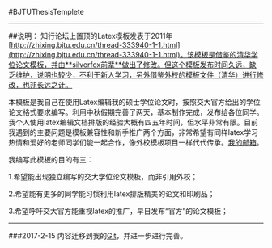 #BJTUThesisTemplete
***
##说明：
知行论坛上置顶的Latex模板发表于2011年[http://zhixing.bjtu.edu.cn/thread-333940-1-1.html](http://zhixing.bjtu.edu.cn/thread-333940-1-1.html)。该模板是借鉴的清华学位论文模板，并由**silverfox前辈**做出了修改。但这个模板发布时间久远，缺乏维护，说明也较少，不利于新人学习，另外借鉴外校的模板文件（清华）进行修改，也非长远之计。

本模板是我自己在使用Latex编辑我的硕士学位论文时，按照交大官方给出的学位论文格式要求编写。利用中秋假期完善了两天，基本制作完成，发布给各位同学。我个人使用latex编辑文档排版的经验大概有四五年时间，但水平非常有限。目前我遇到的主要问题是模板兼容性和新手推广两个方面，非常希望有同样latex学习热情和爱好的老师同学们能一起合作，像外校模板项目一样代代传承。[我的邮箱](14121023@bjtu.edu.cn)。

我编写此模板的目的有三：

1.希望能出现独立编写的交大学位论文模板，而非引用外校；

2.希望能有更多的同学能习惯利用latex排版精美的论文和印刷品；

3.希望呼吁交大官方能重视latex的推广，早日发布“官方”的论文模板；

***
###2017-2-15
内容迁移到我的[Git](https://github.com/billhu0228/BJTUThesisTemplete)，并进一步进行完善。

